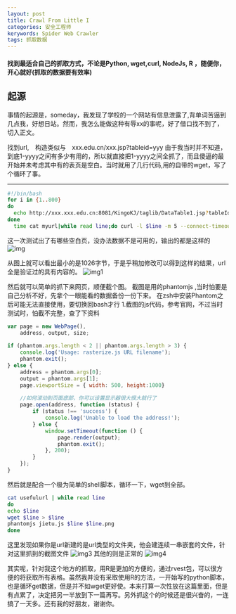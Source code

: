 ```yaml
---
layout: post
title: Crawl From Little I
categories: 安全工程师
kerywords: Spider Web Crawler
tags: 抓取数据
---
```


#### 找到最适合自己的抓取方式，不论是Python, wget,curl, NodeJs, R ，随便你，开心就好(抓取的数据要有效率)

## 起源
 事情的起源是，someday，我发现了学校的一个网站有信息泄露了,背单词苦逼到几点我，好想日站。然而，我怎么能做这种有辱xx的事呢，好了借口找不到了，切入正文。
 
 找到url,　构造类似与　xxx.edu.cn/xxx.jsp?tableid=yyy
 由于我当时并不知道，到底1-yyyy之间有多少有用的，所以就直接把1-yyyy之间全抓了，而且傻逼的最开始并未考虑其中有的表页是空白。当时就用了几行代码,用的自带的wget，写了个循环了事。

---


```bash
#!/bin/bash
for i in {1..800}
do
  echo http://xxx.xxx.edu.cn:8081/KingoKJ/taglib/DataTable1.jsp?tableId=$i >>myurl
done
  time cat myurl|while read line;do curl -l $line -m 5 --connect-timeout 5 -o /dev/null -s -w "$line "%{http_code}" "%{size_download}"\n" >>kb_TEST ; done
```

这一次测试出了有哪些空白页，没办法数据不是可用的，输出的都是这样的
![img](../image/crawl/1.png)

从图上就可以看出最小的是1026字节，于是乎稍加修改可以得到这样的结果，url全是验证过的具有内容的。
![img1](../image/crawl/2.png)

然后就可以简单的抓下来网页，顺便截个图。
截图是用的phantomjs ,当时怕要是自己分析不好，先拿个一眼能看的数据备份一份下来。
在zsh中安装Phantom之后可能无法直接使用，要切换回bash才行
1.截图的js代码，参考官网，不过当时测试时，怕截不完整，查了下资料

```js
var page = new WebPage(),
    address, output, size;
 
if (phantom.args.length < 2 || phantom.args.length > 3) {
    console.log('Usage: rasterize.js URL filename');
    phantom.exit();
} else {
    address = phantom.args[0];
    output = phantom.args[1];
    page.viewportSize = { width: 500, height:1000}
    	
    //如何滚动到页面底部，你可以设置显示器很大很大就行了
    page.open(address, function (status) {
        if (status !== 'success') {
            console.log('Unable to load the address!');
        } else {
            window.setTimeout(function () {
                page.render(output);
                phantom.exit();
            }, 200);
        }
    });
}

```

然后就是配合一个极为简单的shell脚本，循环一下，wget到全部。

```bash
cat usefulurl | while read line
do 
echo $line 
wget $line > $line
phantomjs jietu.js $line $line.png
done
```

这里发现如果你是url新建的是url类型的文件夹，他会建连续一串嵌套的文件，针对这里抓到的截图文件
![img3](../image/crawl/3.png)
其他的则是正常的
![img4](../image/crawl/4.png)

其实呢，针对我这个地方的抓取，用R是更加的方便的，通过rvest包，可以很方便的将获取所有表格。虽然我并没有采取使用R的方法，一开始写的python脚本，也是循环get数据，但是并不如wget更好使。本来打算一次性放在这篇里面，但是有点累了，决定把另一半放到下一篇再写。另外抓这个的时候还是很兴奋的，一连搞了一天多。还有我的好朋友，谢谢你。
